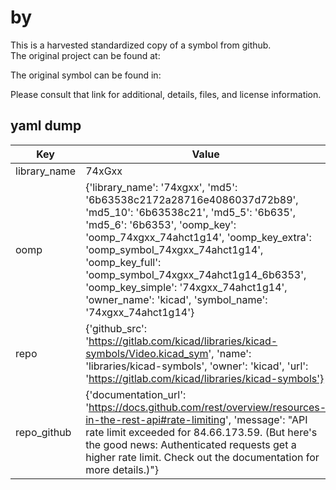 #  by   
This is a harvested standardized copy of a symbol from github.  
The original project can be found at:  
  
The original symbol can be found in:

Please consult that link for additional, details, files, and license information.  
## yaml dump  
| Key | Value |  
| --- | --- |  
| library_name | 74xGxx |  
| oomp | {'library_name': '74xgxx', 'md5': '6b63538c2172a28716e4086037d72b89', 'md5_10': '6b63538c21', 'md5_5': '6b635', 'md5_6': '6b6353', 'oomp_key': 'oomp_74xgxx_74ahct1g14', 'oomp_key_extra': 'oomp_symbol_74xgxx_74ahct1g14', 'oomp_key_full': 'oomp_symbol_74xgxx_74ahct1g14_6b6353', 'oomp_key_simple': '74xgxx_74ahct1g14', 'owner_name': 'kicad', 'symbol_name': '74xgxx_74ahct1g14'} |  
| repo | {'github_src': 'https://gitlab.com/kicad/libraries/kicad-symbols/Video.kicad_sym', 'name': 'libraries/kicad-symbols', 'owner': 'kicad', 'url': 'https://gitlab.com/kicad/libraries/kicad-symbols'} |  
| repo_github | {'documentation_url': 'https://docs.github.com/rest/overview/resources-in-the-rest-api#rate-limiting', 'message': "API rate limit exceeded for 84.66.173.59. (But here's the good news: Authenticated requests get a higher rate limit. Check out the documentation for more details.)"} |  

